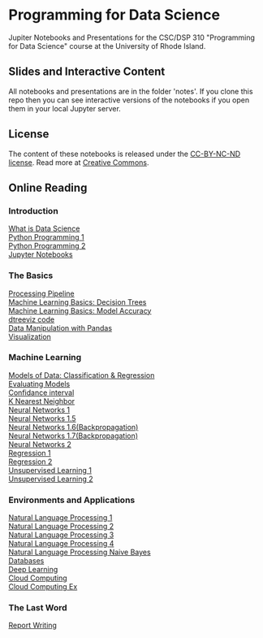 # Programming for Data Science

Jupiter Notebooks and Presentations for the CSC/DSP 310 "Programming for Data Science" course at the University of Rhode Island.

## Slides and Interactive Content
All notebooks and presentations are in the folder 'notes'.
If you clone this repo then you can see interactive versions of the notebooks if you open them in your local Jupyter server.

## License
The content of these notebooks is released under the [CC-BY-NC-ND license](https://creativecommons.org/licenses/by-sa/4.0/). Read more at [Creative Commons](https://creativecommons.org).

## Online Reading

### Introduction

[What is Data Science](https://github.com/IndraniMandal/ds/blob/master/notes/01-What-is-Data-Science.pdf)<br>
[Python Programming 1](https://github.com/IndraniMandal/CSC310-S20/blob/master/notes/02-python-programming-1.pdf)<br>
[Python Programming 2](https://github.com/IndraniMandal/CSC310-S20/blob/master/notes/03-python-programming-2.pdf)<br>
[Jupyter Notebooks](https://github.com/IndraniMandal/CSC310-S20/blob/master/notes/04-notebooks.pdf)<br>

### The Basics
[Processing Pipeline](https://github.com/IndraniMandal/CSC310-S20/blob/master/notes/05-processing-pipeline.ipynb)<br>
[Machine Learning Basics: Decision Trees](https://github.com/IndraniMandal/CSC310-S20/blob/master/notes/06-machine-learning-basics-1.pdf)<br>
[Machine Learning Basics: Model Accuracy](https://github.com/IndraniMandal/CSC310-S20/blob/master/notes/07-machine-learning-basics-2.ipynb)<br>
[dtreeviz code](https://github.com/IndraniMandal/CSC310-S20/blob/master/notes/07-Machine-learning-2-%20dtreeviz.ipynb.ipynb)<br>
[Data Manipulation with Pandas](https://github.com/IndraniMandal/CSC310-S20/blob/master/notes/08-data-manipulation-pandas.ipynb)<br>
[Visualization](https://github.com/IndraniMandal/CSC310-S20/blob/master/notes/09-visualization.ipynb)<br>

### Machine Learning
[Models of Data: Classification & Regression](https://github.com/IndraniMandal/CSC310-S20/blob/master/notes/10-models.ipynb)<br>
[Evaluating Models](https://github.com/IndraniMandal/CSC310-S20/blob/master/notes/11-models-2.ipynb)<br>
[Confidance interval](https://github.com/IndraniMandal/CSC310-S20/blob/master/notes/12_models_3.5.ipynb)<br>
[K Nearest Neighbor](https://nbviewer.jupyter.org/github/lutzhamel/ds/blob/master/notes/13-KNN.ipynb)<br>
[Neural Networks 1](https://github.com/lutzhamel/ds/blob/master/notes/14-ANN.pdf)<br>
[Neural Networks 1.5](https://www.slideshare.net/IndraniMandal1/clipboards/neural-networks)<br>
[Neural Networks 1.6(Backpropagation)](https://www.slideshare.net/Simplilearn/backpropagation-and-gradient-descent-in-neural-networks-neural-network-tutorial-simplilearn?qid=d1cb16b5-17ac-4c2c-b393-27a95da2df2e&v=&b=&from_search=2)<br>
[Neural Networks 1.7(Backpropagation)](https://hmkcode.com/ai/backpropagation-step-by-step/)<br>
[Neural Networks 2](https://nbviewer.jupyter.org/github/lutzhamel/ds/blob/master/notes/15-ANN-2.ipynb)<br>
[Regression 1](https://github.com/IndraniMandal/CSC310-S20/blob/master/notes/16-regression.pdf)<br>
[Regression 2](https://nbviewer.jupyter.org/github/lutzhamel/ds/blob/master/notes/16a-regression.ipynb)<br>
[Unsupervised Learning 1](https://github.com/IndraniMandal/CSC310-S20/blob/master/notes/17-unsupervised-learning.pdf)<br>
[Unsupervised Learning 2](https://github.com/IndraniMandal/CSC310-S20/blob/master/notes/17a-unsupervised-learning.ipynb)<br>

### Environments and Applications
[Natural Language Processing 1](https://nbviewer.jupyter.org/github/lutzhamel/ds/blob/master/notes/18a-NLP.ipynb)<br>
[Natural Language Processing 2](https://github.com/IndraniMandal/CSC310-S20/blob/master/notes/19-NLP-2.pdf)<br>
[Natural Language Processing 3](https://github.com/IndraniMandal/CSC310-S20/blob/master/notes/19a-NLP-2.ipynb)<br>
[Natural Language Processing 4](https://towardsdatascience.com/introduction-to-clinical-natural-language-processing-predicting-hospital-readmission-with-1736d52bc709)<br>
[Natural Language Processing Naive Bayes](https://www.slideshare.net/IndraniMandal1/clipboards/naive-bayes)<br>
[Databases](https://nbviewer.jupyter.org/github/lutzhamel/ds/blob/master/notes/20-databases.ipynb)<br>
[Deep Learning](https://nbviewer.jupyter.org/github/lutzhamel/ds/blob/master/notes/22-deep-learning.ipynb)<br>
[Cloud Computing](https://github.com/IndraniMandal/CSC310-S20/blob/master/notes/23-cloud-computing.ipynb)<br>
[Cloud Computing Ex](https://nbviewer.jupyter.org/github/lutzhamel/ds/blob/master/notes/23-cloud-computing.ipynb)<br>

### The Last Word
[Report Writing](https://nbviewer.jupyter.org/github/lutzhamel/ds/blob/master/notes/21-report-writing.ipynb)<br>
